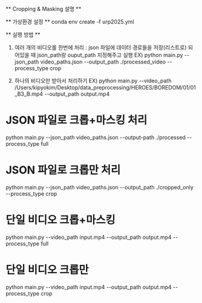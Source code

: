 ** Cropping & Masking 설명 **


** 가상환경 설정 **
conda env create -f urp2025.yml


** 실행 방법 **
1. 여러 개의 비디오를 한번에 처리 : json 파일에 데이터 경로들을 저장(리스트로) 되어있을 때 json_path랑 ouput_path 지정해주고 실행
EX)
python main.py --json_path video_paths.json --output_path ./processed_video --process_type crop


2. 하나의 비디오만 받아서 처리하기
EX)
python main.py --video_path /Users/kipyokim/Desktop/data_preprocessing/HEROES/BOREDOM/01/01_B3_B.mp4 --output_path output.mp4


# JSON 파일로 크롭+마스킹 처리
python main.py --json_path video_paths.json --output-path ./processed --process_type full

# JSON 파일로 크롭만 처리
python main.py --json_path video_paths.json --output_path ./cropped_only --process_type crop

# 단일 비디오 크롭+마스킹
python main.py --video_path input.mp4 --output_path output.mp4 --process_type full

# 단일 비디오 크롭만
python main.py --video_path input.mp4 --output_path output.mp4 --process_type crop